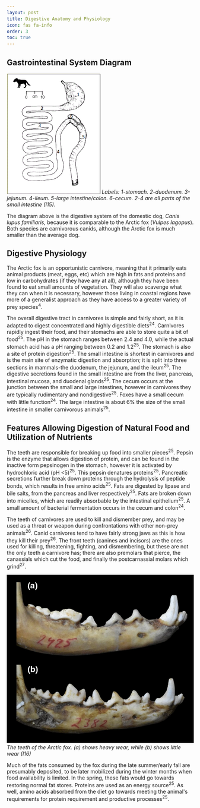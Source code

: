 ```yaml
---
layout: post
title: Digestive Anatomy and Physiology
icon: fas fa-info
order: 3
toc: true
---
```

## Gastrointestinal System Diagram

![GIT](/assets/img/DogGIT.gif)
_Labels: 1-stomach. 2-duodenum. 3-jejunum. 4-ileum. 5-large intestine/colon. 6-cecum. 2-4 are all parts of the small intestine (I15)._

The diagram above is the digestive system of the domestic dog, _Canis lupus familiaris,_ because it is comparable to the Arctic fox (_Vulpes lagopus_). Both species are carnivorous canids, although the Arctic fox is much smaller than the average dog.

## Digestive Physiology
The Arctic fox is an opportunistic carnivore, meaning that it primarily eats animal products (meat, eggs, etc) which are high in fats and proteins and low in carbohydrates (if they have any at all), although they have been found to eat small amounts of vegetation. They will also scavenge what they can when it is necessary, however those living in coastal regions have more of a generalist approach as they have access to a greater variety of prey species<sup>4</sup>.

The overall digestive tract in carnivores is simple and fairly short, as it is adapted to digest concentrated and highly digestible diets<sup>24</sup>. Carnivores rapidly ingest their food, and their stomachs are able to store quite a bit of food<sup>25</sup>. The pH in the stomach ranges between 2.4 and 4.0, while the actual stomach acid has a pH ranging between 0.2 and 1.2<sup>25</sup>. The stomach is also a site of protein digestion<sup>25</sup>. The small intestine is shortest in carnivores and is the main site of enzymatic digestion and absorption; it is split into three sections in mammals-the duodenum, the jejunum, and the ileum<sup>25</sup>. The digestive secretions found in the small intestine are from the liver, pancreas, intestinal mucosa, and duodenal glands<sup>25</sup>. The cecum occurs at the junction between the small and large intestines, however in carnivores they are typically rudimentary and nondigestive<sup>25</sup>. Foxes have a small cecum with little function<sup>24</sup>. The large intestine is about 6% the size of the small intestine in smaller carnivorous animals<sup>25</sup>.

## Features Allowing Digestion of Natural Food and Utilization of Nutrients
The teeth are responsible for breaking up food into smaller pieces<sup>25</sup>. Pepsin is the enzyme that allows digestion of protein, and can be found in the inactive form pepsinogen in the stomach, however it is activated by hydrochloric acid (pH <5)<sup>25</sup>. This pepsin denatures proteins<sup>25</sup>. Pancreatic secretions further break down proteins through the hydrolysis of peptide bonds, which results in free amino acids<sup>25</sup>. Fats are digested by lipase and bile salts, from the pancreas and liver respectively<sup>25</sup>. Fats are broken down into micelles, which are readily absorbable by the intestinal epithelium<sup>25</sup>. A small amount of bacterial fermentation occurs in the cecum and colon<sup>24</sup>.

The teeth of carnivores are used to kill and dismember prey, and may be used as a threat or weapon during confrontations with other non-prey animals<sup>26</sup>. Canid carnivores tend to have fairly strong jaws as this is how they kill their prey<sup>26</sup>. The front teeth (canines and incisors) are the ones used for killing, threatening, fighting, and dismembering, but these are not the only teeth a carnivore has; there are also premolars that pierce, the canassials which cut the food, and finally the postcarnassial molars which grind<sup>27</sup>.

![teeth](/assets/img/teeth.webp)
_The teeth of the Arctic fox. (a) shows heavy wear, while (b) shows little wear (I16)_

Much of the fats consumed by the fox during the late summer/early fall are presumably deposited, to be later mobilized during the winter months when food availability is limited. In the spring, these fats would go towards restoring normal fat stores. Proteins are used as an energy source<sup>25</sup>. As well, amino acids absorbed from the diet go towards meeting the animal's requirements for protein requirement and productive processes<sup>25</sup>.
